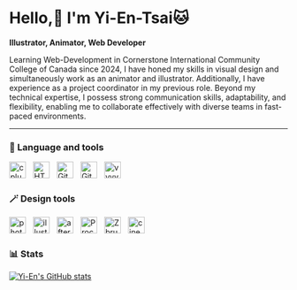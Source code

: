 # Hello,👋 I'm Yi-En-Tsai🐱

**Illustrator, Animator, Web Developer**

Learning Web-Development in Cornerstone International Community College of Canada since 2024, I have honed my skills in visual design and simultaneously work as an animator and illustrator. Additionally, I have experience as a project coordinator in my previous role. Beyond my technical expertise, I possess strong communication skills, adaptability, and flexibility, enabling me to collaborate effectively with diverse teams in fast-paced environments.

---

### 👾 Language and tools

<img align="left" alt="cplusplus" width="30px" style="padding-right:10px;"  src="https://cdn.jsdelivr.net/gh/devicons/devicon@latest/icons/cplusplus/cplusplus-original.svg" />
<img align="left" alt="HTML" width="30px" style="padding-right:10px;" src="https://cdn.jsdelivr.net/gh/devicons/devicon/icons/html5/html5-plain.svg" />
<img align="left" alt="Git" width="30px" style="padding-right:10px;" src="https://cdn.jsdelivr.net/gh/devicons/devicon/icons/git/git-original.svg" />
<img align="left" alt="GitHub" width="30px" style="padding-right:10px;" src="https://cdn.jsdelivr.net/gh/devicons/devicon/icons/github/github-original.svg" />
<img align="left" alt="vvvv" width="30px" style="padding-right:10px;" src="https://encrypted-tbn0.gstatic.com/images?q=tbn:ANd9GcToy8FZfle8NnCkloP1aJb1Qu6ikx-Jq7t3RJBfmLzCwfjiqD_zpVoWz54MchS-xIpNI3Q&usqp=CAU">
<br />

#

### 🪄 Design tools

<img align="left" alt="photoshop" width="30px" style="padding-right:10px;"  src="https://cdn.jsdelivr.net/gh/devicons/devicon@latest/icons/photoshop/photoshop-original.svg" />
<img align="left" alt="illustrator" width="30px" style="padding-right:10px;"  src="https://cdn.jsdelivr.net/gh/devicons/devicon@latest/icons/illustrator/illustrator-plain.svg" />
<img align="left" alt="afteraffects" width="30px" style="padding-right:10px;"  src="https://cdn.jsdelivr.net/gh/devicons/devicon@latest/icons/aftereffects/aftereffects-original.svg" />      
<img align="left" alt="Procreate" width="30px" style="padding-right:10px;"  src="https://i.pinimg.com/originals/a0/c5/2a/a0c52a9161464b1736c6ff00cf49d81f.png">
<img align="left" alt="Zbrush" width="30px" style="padding-right:10px;"  src="https://upload.wikimedia.org/wikipedia/en/c/c6/Pixologic_ZBrush_Logo.png">
<img align="left" alt="cinema4d" width="30px" style="padding-right:10px;"  src="https://upload.wikimedia.org/wikipedia/uk/5/5b/Cinema_4D_logo.png">
<br />

#

### 📊 Stats

[![Yi-En's GitHub stats](https://github-readme-stats.vercel.app/api?username=YienTsai97\&rank_icon=github\&bg_color=30,e96443,904e95\&title_color=fff\&text_color=fff)](https://github.com/YienTsai97/github-readme-stats)

